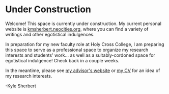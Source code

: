 # Under Construction

Welcome! This space is currently under construction.
My current personal website is [kmsherbert.neocities.org](https://kmsherbert.neocities.org), where you can find a variety of writings and other egotistical indulgences.

In preparation for my new faculty role at Holy Cross College,
    I am preparing this space to serve as a professional space to organize my research interests and students' work...
    as well as a suitably-cordoned space for egotistical indulgence!
Check back in a couple weeks.

In the meantime, please see [my advisor's website](https://nmayhall-vt.github.io/group_website/) or [my CV](https://github.com/kmsherbert/CV/blob/main/cv.pdf) for an idea of my research interests.

-Kyle Sherbert